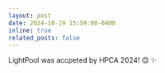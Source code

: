 ```yaml
---
layout: post
date: 2024-10-19 15:59:00-0400
inline: true
related_posts: false
---
```

LightPool was accpeted by HPCA 2024! 😊 ✨
